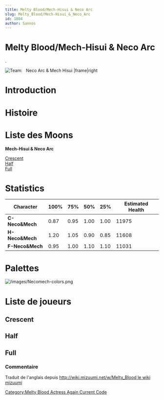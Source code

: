 ```yaml
---
title: Melty Blood/Mech-Hisui & Neco Arc
slug: Melty_Blood/Mech-Hisui_&_Neco_Arc
id: 1804
author: Sannos
---
```


# Melty Blood/Mech-Hisui & Neco Arc

.

![ **Team:**   Neco Arc & Mech Hisui
\|frame\|right](/images/Necomech0.png " Team:   Neco Arc & Mech Hisui |frame|right")

# Introduction

# Histoire

# Liste des Moons

**Mech-Hisui & Neco Arc**

[Crescent](Melty_Blood/Mech-Hisui_&_Neco_Arc/Crescent_Moon "wikilink")  
[Half](Melty_Blood/Mech-Hisui_&_Neco_Arc/Half_Moon "wikilink")  
[Full](Melty_Blood/Mech-Hisui_&_Neco_Arc/Full_Moon "wikilink")  

# Statistics

| Character       | 100% | 75%  | 50%  | 25%  | Estimated Health |
|-----------------|------|------|------|------|------------------|
| **C-Neco&Mech** | 0.87 | 0.95 | 1.00 | 1.00 | 11975            |
| **H-Neco&Mech** | 1.20 | 1.05 | 0.90 | 0.85 | 11608            |
| **F-Neco&Mech** | 0.95 | 1.00 | 1.10 | 1.10 | 11031            |

# Palettes

![](/images/Necomech-colors.png "/images/Necomech-colors.png")

# Liste de joueurs

## Crescent

## Half

## Full

### Commentaire

Traduit de l'anglais depuis [http://wiki.mizuumi.net/w/Melty_Blood le
wiki
mizuumi](http://wiki.mizuumi.net/w/Melty_Blood_le_wiki_mizuumi "wikilink")

[Category:Melty Blood Actress Again Current
Code](Category:Melty_Blood_Actress_Again_Current_Code "wikilink")
